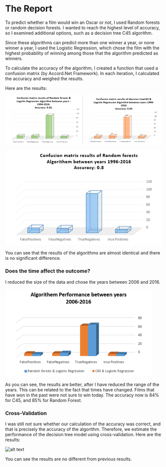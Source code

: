 # The Report

To predict whether a film would win an Oscar or not, I used Random forests or random decision forests. I wanted to reach the highest level of accuracy, so I examined additional options, such as a decision tree C45 algorithm.

Since these algorithms can predict more than one winner a year, or none winner a year, I  used the Logistic Regression, which chose the film with the highest probability of winning among those that the algorithm predicted as winners.

To calculate the accuracy of the algorithm, I created a function that used a confusion matrix (by Accord.Net Framework). 
In each iteration, I calculated the accuracy and weighed the results. 

Here are the results:

![alt text](WebApplication1/Images/g1.png)

![alt text](WebApplication1/Images/g3.png)


You can see that the results of the algorithms are almost identical and there is no significant difference.

### Does the time affect the outcome? 
I reduced the size of the data and chose the years between 2006 and 2016.

![alt text](WebApplication1/Images/g4.png)

As you can see, the results are better, after I have reduced the range of the years. This can be related to the fact that times have changed. Films that have won in the past were not sure to win today. The accuracy now is 84% for C45, and 85% for Random Forest.

### Cross-Validation

I was still not sure whether our calculation of the accuracy was correct, and that is precisely the accuracy of the algorithm. Therefore, we estimate the performance of the decision tree model using cross-validation. Here are the results:

![alt text](WebApplication1/Images/g5.png)

You can see the results are no different from previous results.


